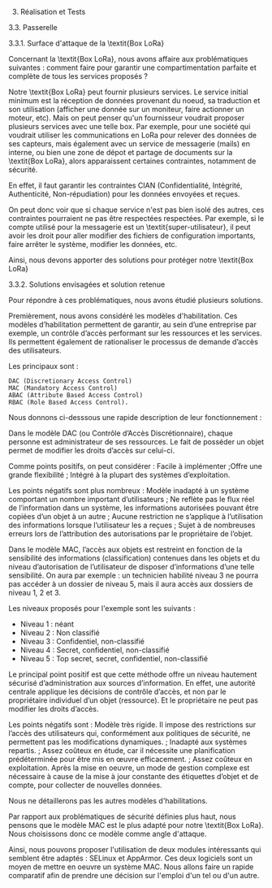 3. Réalisation et Tests
       
3.3. Passerelle

3.3.1. Surface d'attaque de la \textit{Box LoRa}

Concernant la \textit{Box LoRa}, nous avons affaire aux problématiques suivantes : comment faire pour garantir une compartimentation parfaite et complète de tous les services proposés ? 

Notre \textit{Box LoRa} peut fournir plusieurs services. Le service initial minimum est la réception de données provenant du noeud, sa traduction et son utilisation (afficher une donnée sur un moniteur, faire actionner un moteur, etc). Mais on peut penser qu'un fournisseur voudrait proposer plusieurs services avec une telle box. Par exemple, pour une société qui voudrait utiliser les communications en LoRa pour relever des données de ses capteurs, mais également avec un service de messagerie (mails) en interne, ou bien une zone de dépot et partage de documents sur la \textit{Box LoRa}, alors apparaissent certaines contraintes, notamment de sécurité.

En effet, il faut garantir les contraintes CIAN (Confidentialité, Intégrité, Authenticité, Non-répudiation) pour les données envoyées et reçues.

On peut donc voir que si chaque service n'est pas bien isolé des autres, ces contraintes pourraient ne pas être respectées respectées. Par exemple, si le compte utilisé pour la messagerie est un \textit{super-utilisateur}, il peut avoir les droit pour aller modifier des fichiers de configuration importants, faire arrêter le système, modifier les données, etc.

Ainsi, nous devons apporter des solutions pour protéger notre \textit{Box LoRa}

3.3.2. Solutions envisagées et solution retenue

Pour répondre à ces problématiques, nous avons étudié plusieurs solutions. 

Premièrement, nous avons considéré les modèles d'habilitation. Ces modèles d’habilitation permettent de garantir, au sein d’une entreprise par exemple, un contrôle d’accès performant sur les ressources et les services. Ils permettent également de rationaliser le processus de demande d’accès des utilisateurs.

Les principaux sont : 

    DAC (Discretionary Access Control)
    MAC (Mandatory Access Control)
    ABAC (Attribute Based Access Control)
    RBAC (Role Based Access Control).

Nous donnons ci-desssous une rapide description de leur fonctionnement : 

Dans le modèle DAC (ou Contrôle d’Accès Discrétionnaire), chaque personne est administrateur de ses ressources. Le fait de posséder un objet permet de modifier les droits d’accès sur celui-ci. 

Comme points positifs, on peut considérer : Facile à implémenter ;Offre une grande flexibilité ; Intégré à la plupart des systèmes d’exploitation.

Les points négatifs sont plus nombreux : Modèle inadapté à un système comportant un nombre important d’utilisateurs ; Ne reflète pas le flux réel de l’information dans un système, les informations autorisées pouvant être copiées d’un objet à un autre ; Aucune restriction ne s’applique à l’utilisation des informations lorsque l’utilisateur les a reçues ; Sujet à de nombreuses erreurs lors de l’attribution des autorisations par le propriétaire de l’objet.


Dans le modèle MAC, l’accès aux objets est restreint en fonction de la sensibilité des informations (classification) contenues dans les objets et du niveau d’autorisation de l’utilisateur de disposer d’informations d’une telle sensibilité. 
On aura par exemple : un technicien habilité niveau 3 ne pourra pas accéder à un dossier de niveau 5, mais il aura accès aux dossiers de niveau 1, 2 et 3.

Les niveaux proposés pour l'exemple sont les suivants : 

- Niveau 1 : néant
- Niveau 2 : Non classifié
- Niveau 3 : Confidentiel, non-classifié
- Niveau 4 : Secret, confidentiel, non-classifié
- Niveau 5 : Top secret, secret, confidentiel, non-classifié

Le principal point positif est que cette méthode offre un niveau hautement sécurisé d’administration aux sources d’information. En effet, une autorité centrale applique les décisions de contrôle d’accès, et non par le propriétaire individuel d’un objet (ressource). Et le propriétaire ne peut pas modifier les droits d’accès. 

Les points négatifs sont : Modèle très rigide. Il impose des restrictions sur l’accès des utilisateurs qui, conformément aux politiques de sécurité, ne permettent pas les modifications dynamiques. ; Inadapté aux systèmes repartis. ; Assez coûteux en étude, car il nécessite une planification prédéterminée pour être mis en œuvre efficacement. ; Assez coûteux en exploitation. Après la mise en oeuvre, un mode de gestion complexe est nécessaire à cause de la mise à jour constante des étiquettes d’objet et de compte, pour collecter de nouvelles données.

Nous ne détaillerons pas les autres modèles d'habilitations.

Par rapport aux problématiques de sécurité définies plus haut, nous pensons que le modèle MAC est le plus adapté pour notre \textit{Box LoRa}. Nous choisissons donc ce modèle comme angle d'attaque.

Ainsi, nous pouvons proposer l'utilisation de deux modules intéressants qui semblent être adaptés : SELinux et AppArmor.
Ces deux logiciels sont un moyen de mettre en oeuvre un système MAC. Nous allons faire un rapide comparatif afin de prendre une décision sur l'emploi d'un tel ou d'un autre.

